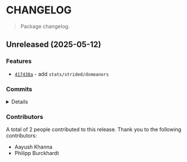 # CHANGELOG

> Package changelog.

<section class="release" id="unreleased">

## Unreleased (2025-05-12)

<section class="features">

### Features

-   [`417438a`](https://github.com/stdlib-js/stdlib/commit/417438a01f71e766fa0ddde893aad29a159b6cdb) - add `stats/strided/dsmeanors`

</section>

<!-- /.features -->

<section class="commits">

### Commits

<details>

-   [`9f85b5d`](https://github.com/stdlib-js/stdlib/commit/9f85b5d90cb6fcaf052116cd06aa4a693757f0ec) - **test:** fix description _(by Philipp Burckhardt)_
-   [`417438a`](https://github.com/stdlib-js/stdlib/commit/417438a01f71e766fa0ddde893aad29a159b6cdb) - **feat:** add `stats/strided/dsmeanors` _(by Aayush Khanna)_

</details>

</section>

<!-- /.commits -->

<section class="contributors">

### Contributors

A total of 2 people contributed to this release. Thank you to the following contributors:

-   Aayush Khanna
-   Philipp Burckhardt

</section>

<!-- /.contributors -->

</section>

<!-- /.release -->


